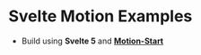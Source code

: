 # Svelte Motion Examples

- Build using **Svelte 5** and **[Motion-Start](https://github.com/JonathonRP/motion-start)**


